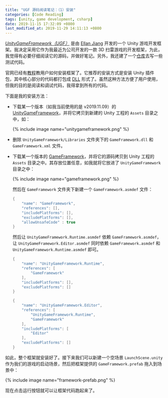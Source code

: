 ```yaml
---
title: "UGF 源码阅读笔记：（1）安装"
categories: [Code Reading]
tags: [unity, game development, csharp]
date: 2019-11-15 17:32:09 +0800
last_modified_at: 2019-11-29 14:11:13 +0800
---
```


[*UnityGameFramework（UGF）*](https://gameframework.cn/) 是由 [Ellan Jiang](https://github.com/EllanJiang) 开发的一个 Unity 游戏开发框架。我决定采用它作为我最近为公司开发的一款 3D 扫雷游戏的开发框架，为此，我觉得有必要仔细阅读它的源码，并做好笔记。另外，我还建了一个[仓库](https://github.com/alxddh/UGFPlayground)去写一些测试代码。

官网已经有[教程](https://gameframework.cn/tutorial/tutorial-001/)教用户如何安装框架了。它推荐的安装方式是安装 Unity 插件包，其中核心部分的代码都打包成 [DLL](https://en.wikipedia.org/wiki/Dynamic-link_library) 形式了。虽然这种方法方便了用户使用，但我的目的是阅读和调试代码，我得拿到所有的代码。

下面是我的安装方法：

- 下载某一个版本（如我当前使用的是 v2019.11.09）的 [UnityGameFramework](https://github.com/EllanJiang/UnityGameFramework)，并将它拷贝到新建的 Unity 工程的 `Assets` 目录之中，如：
  
  {% include image name="unitygameframework.png" %}

- 删除 `UnityGameFramework/Libraries` 文件夹下的 `GameFramework.dll` 和 `GameFramework.xml` 文件。
- 下载某一个版本的 [GameFramework](https://github.com/EllanJiang/GameFramework)，并将它的源码拷贝到 Unity 工程的 `Assets` 目录之中。其存放位置任意，如我就将它放进了 `UnityGameFramework` 目录之中：
  
  {% include image name="gameframework.png" %}

  然后在 `GameFramework` 文件夹下新建一个 `GameFramework.asmdef` 文件：

    ```c#
    {
        "name": "GameFramework",
        "references": [],
        "includePlatforms": [],
        "excludePlatforms": [],
        "allowUnsafeCode" : true
    }
    ```

  然后让 `UnityGameFramework.Runtime.asmdef` 依赖 `GameFramework.asmdef`，让 `UnityGameFramework.Editor.asmdef` 同时依赖 `GameFramework.asmdef` 和 `UnityGameFramework.Runtime.asmdef` 即可。

    ```c#
    {
        "name": "UnityGameFramework.Runtime",
        "references": [
            "GameFramework"
        ],
        "includePlatforms": [],
        "excludePlatforms": []
    }
    ```

    ```c#
    {
        "name": "UnityGameFramework.Editor",
        "references": [
            "UnityGameFramework.Runtime",
            "GameFramework"
        ],
        "includePlatforms": [
            "Editor"
        ],
        "excludePlatforms": []
    }
    ```

如此，整个框架就安装好了。接下来我们可以新建一个空场景 `LaunchScene.unity` 作为我们的游戏的启动场景，然后把框架提供的 `GameFramework.prefab` 拖入到场景中：

{% include image name="framework-prefab.png" %}

现在点击运行按钮就可以让框架代码跑起来了。
